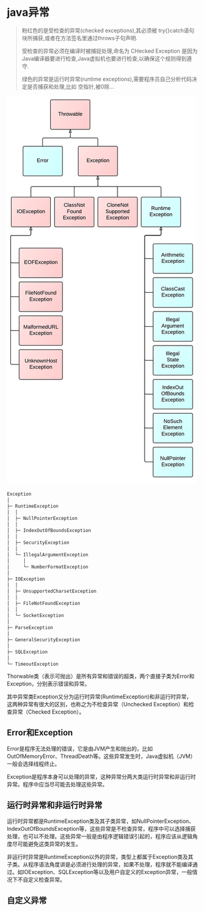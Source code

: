 # java异常

> 粉红色的是受检查的异常(checked exceptions),其必须被 try{}catch语句块所捕获,或者在方法签名里通过throws子句声明.
>
> 受检查的异常必须在编译时被捕捉处理,命名为 CHecked Exception 是因为Java编译器要进行检查,Java虚拟机也要进行检查,以确保这个规则得到遵守.
>
> 
>
> 绿色的异常是运行时异常(runtime exceptions),需要程序员自己分析代码决定是否捕获和处理,比如 空指针,被0除...

![](img/exception1.jpg)

```ascii
Exception
│
├─ RuntimeException
│  │
│  ├─ NullPointerException
│  │
│  ├─ IndexOutOfBoundsException
│  │
│  ├─ SecurityException
│  │
│  └─ IllegalArgumentException
│     │
│     └─ NumberFormatException
│
├─ IOException
│  │
│  ├─ UnsupportedCharsetException
│  │
│  ├─ FileNotFoundException
│  │
│  └─ SocketException
│
├─ ParseException
│
├─ GeneralSecurityException
│
├─ SQLException
│
└─ TimeoutException
```



Thorwable类（表示可抛出）是所有异常和错误的超类，两个直接子类为Error和Exception，分别表示错误和异常。

其中异常类Exception又分为运行时异常(RuntimeException)和非运行时异常， 这两种异常有很大的区别，也称之为不检查异常（Unchecked Exception）和检查异常（Checked Exception）。



## Error和Exception

 Error是程序无法处理的错误，它是由JVM产生和抛出的，比如OutOfMemoryError、ThreadDeath等。这些异常发生时，Java虚拟机（JVM）一般会选择线程终止。



Exception是程序本身可以处理的异常，这种异常分两大类运行时异常和非运行时异常。程序中应当尽可能去处理这些异常。

## 运行时异常和非运行时异常

运行时异常都是RuntimeException类及其子类异常，如NullPointerException、IndexOutOfBoundsException等，这些异常是不检查异常，程序中可以选择捕获处理，也可以不处理。这些异常一般是由程序逻辑错误引起的，程序应该从逻辑角度尽可能避免这类异常的发生。

非运行时异常是RuntimeException以外的异常，类型上都属于Exception类及其子类。从程序语法角度讲是必须进行处理的异常，如果不处理，程序就不能编译通过。如IOException、SQLException等以及用户自定义的Exception异常，一般情况下不自定义检查异常。



## 自定义异常

